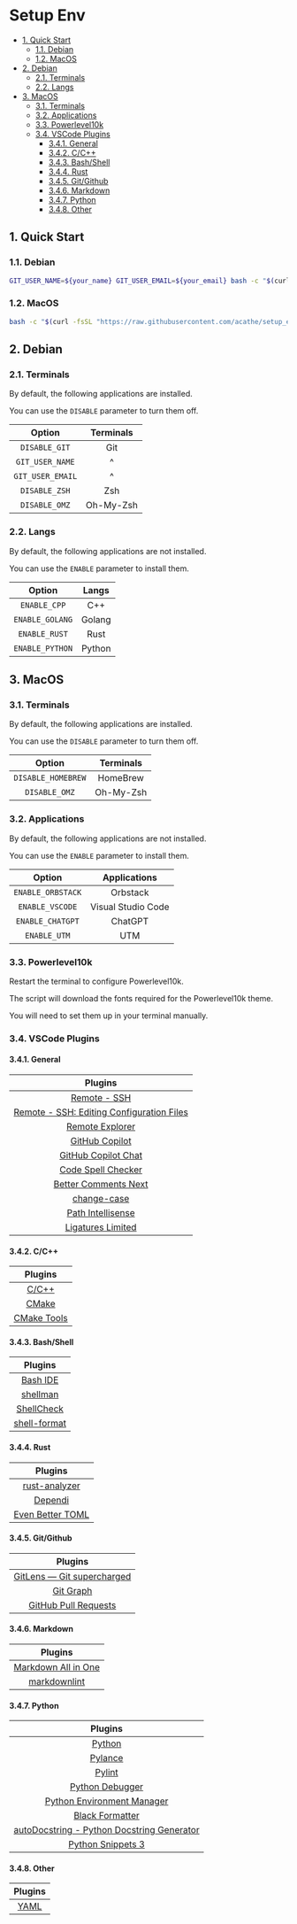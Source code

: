 # Setup Env

- [1. Quick Start](#1-quick-start)
  - [1.1. Debian](#11-debian)
  - [1.2. MacOS](#12-macos)
- [2. Debian](#2-debian)
  - [2.1. Terminals](#21-terminals)
  - [2.2. Langs](#22-langs)
- [3. MacOS](#3-macos)
  - [3.1. Terminals](#31-terminals)
  - [3.2. Applications](#32-applications)
  - [3.3. Powerlevel10k](#33-powerlevel10k)
  - [3.4. VSCode Plugins](#34-vscode-plugins)
    - [3.4.1. General](#341-general)
    - [3.4.2. C/C++](#342-cc)
    - [3.4.3. Bash/Shell](#343-bashshell)
    - [3.4.4. Rust](#344-rust)
    - [3.4.5. Git/Github](#345-gitgithub)
    - [3.4.6. Markdown](#346-markdown)
    - [3.4.7. Python](#347-python)
    - [3.4.8. Other](#348-other)

## 1. Quick Start

### 1.1. Debian

```bash
GIT_USER_NAME=${your_name} GIT_USER_EMAIL=${your_email} bash -c "$(curl -fsSL "https://raw.githubusercontent.com/acathe/setup_env/master/debian.sh")"
```

### 1.2. MacOS

```bash
bash -c "$(curl -fsSL "https://raw.githubusercontent.com/acathe/setup_env/master/macos.sh")"
```

## 2. Debian

### 2.1. Terminals

By default, the following applications are installed.

You can use the `DISABLE` parameter to turn them off.

|      Option      | Terminals |
| :--------------: | :-------: |
|  `DISABLE_GIT`   |    Git    |
| `GIT_USER_NAME`  |     ^     |
| `GIT_USER_EMAIL` |     ^     |
|  `DISABLE_ZSH`   |    Zsh    |
|  `DISABLE_OMZ`   | Oh-My-Zsh |

### 2.2. Langs

By default, the following applications are not installed.

You can use the `ENABLE` parameter to install them.

|     Option      | Langs  |
| :-------------: | :----: |
|  `ENABLE_CPP`   |  C++   |
| `ENABLE_GOLANG` | Golang |
|  `ENABLE_RUST`  |  Rust  |
| `ENABLE_PYTHON` | Python |

## 3. MacOS

### 3.1. Terminals

By default, the following applications are installed.

You can use the `DISABLE` parameter to turn them off.

|       Option       | Terminals |
| :----------------: | :-------: |
| `DISABLE_HOMEBREW` | HomeBrew  |
|   `DISABLE_OMZ`    | Oh-My-Zsh |

### 3.2. Applications

By default, the following applications are not installed.

You can use the `ENABLE` parameter to install them.

|      Option       |    Applications    |
| :---------------: | :----------------: |
| `ENABLE_ORBSTACK` |      Orbstack      |
|  `ENABLE_VSCODE`  | Visual Studio Code |
| `ENABLE_CHATGPT`  |      ChatGPT       |
|   `ENABLE_UTM`    |        UTM         |

### 3.3. Powerlevel10k

Restart the terminal to configure Powerlevel10k.

The script will download the fonts required for the Powerlevel10k theme.

You will need to set them up in your terminal manually.

### 3.4. VSCode Plugins

#### 3.4.1. General

|                                                              Plugins                                                              |
| :-------------------------------------------------------------------------------------------------------------------------------: |
|                  [Remote - SSH](https://marketplace.visualstudio.com/items?itemName=ms-vscode-remote.remote-ssh)                  |
| [Remote - SSH: Editing Configuration Files](https://marketplace.visualstudio.com/items?itemName=ms-vscode-remote.remote-ssh-edit) |
|                 [Remote Explorer](https://marketplace.visualstudio.com/items?itemName=ms-vscode.remote-explorer)                  |
|                       [GitHub Copilot](https://marketplace.visualstudio.com/items?itemName=GitHub.copilot)                        |
|                  [GitHub Copilot Chat](https://marketplace.visualstudio.com/items?itemName=GitHub.copilot-chat)                   |
|          [Code Spell Checker](https://marketplace.visualstudio.com/items?itemName=streetsidesoftware.code-spell-checker)          |
|            [Better Comments Next](https://marketplace.visualstudio.com/items?itemName=EdwinHuiSH.better-comments-next)            |
|                      [change-case](https://marketplace.visualstudio.com/items?itemName=wmaurer.change-case)                       |
|            [Path Intellisense](https://marketplace.visualstudio.com/items?itemName=christian-kohler.path-intellisense)            |
|               [Ligatures Limited](https://marketplace.visualstudio.com/items?itemName=kshetline.ligatures-limited)                |

#### 3.4.2. C/C++

|                                         Plugins                                          |
| :--------------------------------------------------------------------------------------: |
|     [C/C++](https://marketplace.visualstudio.com/items?itemName=ms-vscode.cpptools)      |
|         [CMake](https://marketplace.visualstudio.com/items?itemName=twxs.cmake)          |
| [CMake Tools](https://marketplace.visualstudio.com/items?itemName=ms-vscode.cmake-tools) |

#### 3.4.3. Bash/Shell

|                                            Plugins                                            |
| :-------------------------------------------------------------------------------------------: |
| [Bash IDE](https://marketplace.visualstudio.com/items?itemName=mads-hartmann.bash-ide-vscode) |
|        [shellman](https://marketplace.visualstudio.com/items?itemName=Remisa.shellman)        |
|    [ShellCheck](https://marketplace.visualstudio.com/items?itemName=timonwong.shellcheck)     |
| [shell-format](https://marketplace.visualstudio.com/items?itemName=foxundermoon.shell-format) |

#### 3.4.4. Rust

|                                             Plugins                                              |
| :----------------------------------------------------------------------------------------------: |
|   [rust-analyzer](https://marketplace.visualstudio.com/items?itemName=rust-lang.rust-analyzer)   |
|         [Dependi](https://marketplace.visualstudio.com/items?itemName=fill-labs.dependi)         |
| [Even Better TOML](https://marketplace.visualstudio.com/items?itemName=tamasfe.even-better-toml) |

#### 3.4.5. Git/Github

|                                                    Plugins                                                    |
| :-----------------------------------------------------------------------------------------------------------: |
|       [GitLens — Git supercharged](https://marketplace.visualstudio.com/items?itemName=eamodio.gitlens)       |
|              [Git Graph](https://marketplace.visualstudio.com/items?itemName=mhutchie.git-graph)              |
| [GitHub Pull Requests](https://marketplace.visualstudio.com/items?itemName=GitHub.vscode-pull-request-github) |

#### 3.4.6. Markdown

|                                                Plugins                                                |
| :---------------------------------------------------------------------------------------------------: |
| [Markdown All in One](https://marketplace.visualstudio.com/items?itemName=yzhang.markdown-all-in-one) |
|  [markdownlint](https://marketplace.visualstudio.com/items?itemName=DavidAnson.vscode-markdownlint)   |

#### 3.4.7. Python

|                                                          Plugins                                                          |
| :-----------------------------------------------------------------------------------------------------------------------: |
|                      [Python](https://marketplace.visualstudio.com/items?itemName=ms-python.python)                       |
|                  [Pylance](https://marketplace.visualstudio.com/items?itemName=ms-python.vscode-pylance)                  |
|                      [Pylint](https://marketplace.visualstudio.com/items?itemName=ms-python.pylint)                       |
|                 [Python Debugger](https://marketplace.visualstudio.com/items?itemName=ms-python.debugpy)                  |
| [Python Environment Manager](https://marketplace.visualstudio.com/items?itemName=donjayamanne.python-environment-manager) |
|             [Black Formatter](https://marketplace.visualstudio.com/items?itemName=ms-python.black-formatter)              |
| [autoDocstring - Python Docstring Generator](https://marketplace.visualstudio.com/items?itemName=njpwerner.autodocstring) |
|             [Python Snippets 3](https://marketplace.visualstudio.com/items?itemName=EricSia.pythonsnippets3)              |

#### 3.4.8. Other

|                                    Plugins                                     |
| :----------------------------------------------------------------------------: |
| [YAML](https://marketplace.visualstudio.com/items?itemName=redhat.vscode-yaml) |
